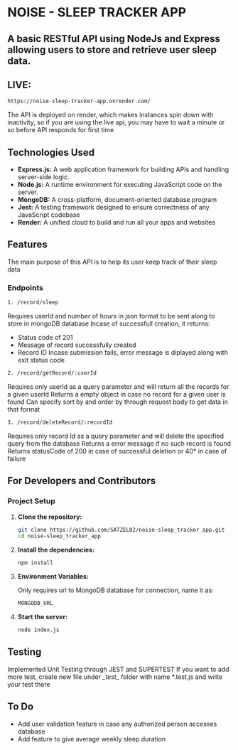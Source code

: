 # NOISE - SLEEP TRACKER APP

## A basic RESTful API using NodeJs and Express allowing users to store and retrieve user sleep data.

## LIVE:

   ```bash
   https://noise-sleep-tracker-app.onrender.com/
   ```
   The API is deployed on render, which makes instances spin down with inactivity, so if you are using the live api, you may have to wait a minute or so before API responds for first time

## Technologies Used

- **Express.js:** A web application framework for building APIs and handling server-side logic.
- **Node.js:** A runtime environment for executing JavaScript code on the server.
- **MongoDB:** A cross-platform, document-oriented database program
- **Jest:** A testing framework designed to ensure correctness of any JavaScript codebase
- **Render:** A unified cloud to build and run all your apps and websites

## Features

The main purpose of this API is to help its user keep track of their sleep data

### Endpoints

```bash
1. /record/sleep
```
Requires userId and number of hours in json format to be sent along to store in mongoDB database
Incase of successfull creation, it returns:
- Status code of 201
- Message of record successfully created
- Record ID
Incase submission fails, error message is diplayed along with exit status code

```bash
2. /record/getRecord/:userId
```
Requires only userId as a query parameter and will return all the records for a given userId
Returns a empty object in case no record for a given user is found
Can specify sort by and order by through request body to get data in that format

```bash
3. /record/deleteRecord/:recordId
```
Requires only record Id as a query parameter and will delete the specified query from the database
Returns a error message if no such record is found
Returns statusCode of 200 in case of successful deletion or 40* in case of failure

## For Developers and Contributors

### Project Setup

1. **Clone the repository:**

    ```bash
    git clone https://github.com/SATZEL02/noise-sleep_tracker_app.git
    cd noise-sleep_tracker_app

2. **Install the dependencies:**
 
   ```bash
   npm install
   
3. **Environment Variables:**

   Only requires url to MongoDB database for connection, name it as:
   ```bash
   MONGODB_URL

4. **Start the server:**
  
   ```bash
   node index.js


## Testing

   Implemented Unit Testing through JEST and SUPERTEST
   If you want to add more test, create new file under _\_test__ folder with name *.test.js and write your test there

## To Do

* Add user validation feature in case any authorized person accesses database
* Add feature to give average weekly sleep duration
